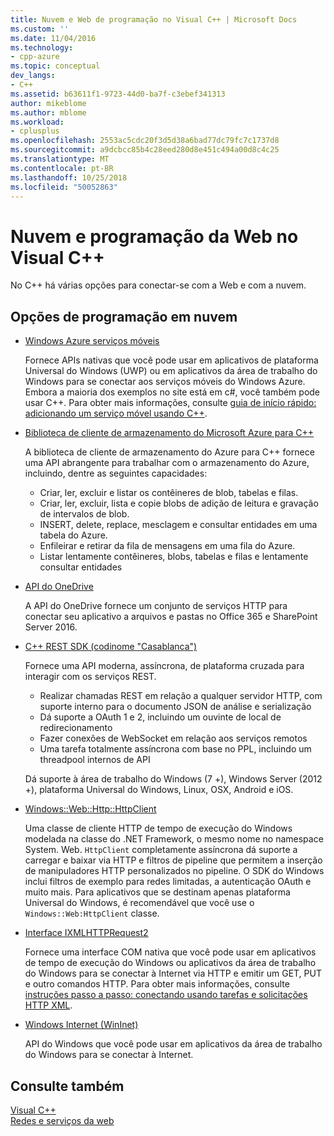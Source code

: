 ```yaml
---
title: Nuvem e Web de programação no Visual C++ | Microsoft Docs
ms.custom: ''
ms.date: 11/04/2016
ms.technology:
- cpp-azure
ms.topic: conceptual
dev_langs:
- C++
ms.assetid: b63611f1-9723-44d0-ba7f-c3ebef341313
author: mikeblome
ms.author: mblome
ms.workload:
- cplusplus
ms.openlocfilehash: 2553ac5cdc20f3d5d38a6bad77dc79fc7c1737d8
ms.sourcegitcommit: a9dcbcc85b4c28eed280d8e451c494a00d8c4c25
ms.translationtype: MT
ms.contentlocale: pt-BR
ms.lasthandoff: 10/25/2018
ms.locfileid: "50052863"
---
```

# <a name="cloud-and-web-programming-in-visual-c"></a>Nuvem e programação da Web no Visual C++

No C++ há várias opções para conectar-se com a Web e com a nuvem.

## <a name="cloud-programming-options"></a>Opções de programação em nuvem

- [Windows Azure serviços móveis](http://www.windowsazure.com/develop/mobile/)

   Fornece APIs nativas que você pode usar em aplicativos de plataforma Universal do Windows (UWP) ou em aplicativos da área de trabalho do Windows para se conectar aos serviços móveis do Windows Azure. Embora a maioria dos exemplos no site está em c#, você também pode usar C++. Para obter mais informações, consulte [guia de início rápido: adicionando um serviço móvel usando C++](https://msdn.microsoft.com/library/windows/apps/dn263181.aspx).

- [Biblioteca de cliente de armazenamento do Microsoft Azure para C++](https://blogs.msdn.microsoft.com/windowsazurestorage/2015/04/29/microsoft-azure-storage-client-library-for-c-v1-0-0-general-availability/)

   A biblioteca de cliente de armazenamento do Azure para C++ fornece uma API abrangente para trabalhar com o armazenamento do Azure, incluindo, dentre as seguintes capacidades:

  - Criar, ler, excluir e listar os contêineres de blob, tabelas e filas.
  - Criar, ler, excluir, lista e copie blobs de adição de leitura e gravação de intervalos de blob.
  - INSERT, delete, replace, mesclagem e consultar entidades em uma tabela do Azure.
  - Enfileirar e retirar da fila de mensagens em uma fila do Azure.
  - Listar lentamente contêineres, blobs, tabelas e filas e lentamente consultar entidades

- [API do OneDrive](https://dev.onedrive.com/README.htm)

   A API do OneDrive fornece um conjunto de serviços HTTP para conectar seu aplicativo a arquivos e pastas no Office 365 e SharePoint Server 2016.

- [C++ REST SDK (codinome "Casablanca")](https://github.com/Microsoft/cpprestsdk)

   Fornece uma API moderna, assíncrona, de plataforma cruzada para interagir com os serviços REST.

  - Realizar chamadas REST em relação a qualquer servidor HTTP, com suporte interno para o documento JSON de análise e serialização
  - Dá suporte a OAuth 1 e 2, incluindo um ouvinte de local de redirecionamento
  - Fazer conexões de WebSocket em relação aos serviços remotos
  - Uma tarefa totalmente assíncrona com base no PPL, incluindo um threadpool internos de API

   Dá suporte à área de trabalho do Windows (7 +), Windows Server (2012 +), plataforma Universal do Windows, Linux, OSX, Android e iOS.

- [Windows::Web::Http::HttpClient](https://msdn.microsoft.com/library/windows/apps/windows.web.http.httpclient.aspx)

   Uma classe de cliente HTTP de tempo de execução do Windows modelada na classe do .NET Framework, o mesmo nome no namespace System. Web. `HttpClient` completamente assíncrona dá suporte a carregar e baixar via HTTP e filtros de pipeline que permitem a inserção de manipuladores HTTP personalizados no pipeline. O SDK do Windows inclui filtros de exemplo para redes limitadas, a autenticação OAuth e muito mais. Para aplicativos que se destinam apenas plataforma Universal do Windows, é recomendável que você use o `Windows::Web:HttpClient` classe.

- [Interface IXMLHTTPRequest2](/previous-versions/windows/desktop/api/msxml6/nn-msxml6-ixmlhttprequest2)

   Fornece uma interface COM nativa que você pode usar em aplicativos de tempo de execução do Windows ou aplicativos da área de trabalho do Windows para se conectar à Internet via HTTP e emitir um GET, PUT e outro comandos HTTP. Para obter mais informações, consulte [instruções passo a passo: conectando usando tarefas e solicitações HTTP XML](../parallel/concrt/walkthrough-connecting-using-tasks-and-xml-http-requests.md).

- [Windows Internet (WinInet)](/windows/desktop/WinInet/portal)

   API do Windows que você pode usar em aplicativos da área de trabalho do Windows para se conectar à Internet.

## <a name="see-also"></a>Consulte também

[Visual C++](../visual-cpp-in-visual-studio.md) <br/>
[Redes e serviços da web](/windows/uwp/networking/)
